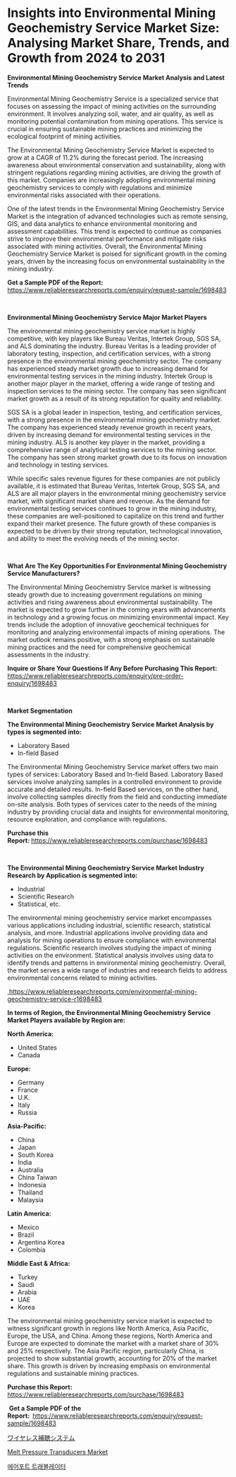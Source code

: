 <p><h1>Insights into Environmental Mining Geochemistry Service Market Size: Analysing Market Share, Trends, and Growth from 2024 to 2031</h1></p><p><strong>Environmental Mining Geochemistry Service Market Analysis and Latest Trends</strong></p>
<p><p>Environmental Mining Geochemistry Service is a specialized service that focuses on assessing the impact of mining activities on the surrounding environment. It involves analyzing soil, water, and air quality, as well as monitoring potential contamination from mining operations. This service is crucial in ensuring sustainable mining practices and minimizing the ecological footprint of mining activities.</p><p>The Environmental Mining Geochemistry Service Market is expected to grow at a CAGR of 11.2% during the forecast period. The increasing awareness about environmental conservation and sustainability, along with stringent regulations regarding mining activities, are driving the growth of this market. Companies are increasingly adopting environmental mining geochemistry services to comply with regulations and minimize environmental risks associated with their operations.</p><p>One of the latest trends in the Environmental Mining Geochemistry Service Market is the integration of advanced technologies such as remote sensing, GIS, and data analytics to enhance environmental monitoring and assessment capabilities. This trend is expected to continue as companies strive to improve their environmental performance and mitigate risks associated with mining activities. Overall, the Environmental Mining Geochemistry Service Market is poised for significant growth in the coming years, driven by the increasing focus on environmental sustainability in the mining industry.</p></p>
<p><strong>Get a Sample PDF of the Report:&nbsp;</strong> <a href="https://www.reliableresearchreports.com/enquiry/request-sample/1698483">https://www.reliableresearchreports.com/enquiry/request-sample/1698483</a></p>
<p>&nbsp;</p>
<p><strong>Environmental Mining Geochemistry Service Major Market Players</strong></p>
<p><p>The environmental mining geochemistry service market is highly competitive, with key players like Bureau Veritas, Intertek Group, SGS SA, and ALS dominating the industry. Bureau Veritas is a leading provider of laboratory testing, inspection, and certification services, with a strong presence in the environmental mining geochemistry sector. The company has experienced steady market growth due to increasing demand for environmental testing services in the mining industry. Intertek Group is another major player in the market, offering a wide range of testing and inspection services to the mining sector. The company has seen significant market growth as a result of its strong reputation for quality and reliability.</p><p>SGS SA is a global leader in inspection, testing, and certification services, with a strong presence in the environmental mining geochemistry market. The company has experienced steady revenue growth in recent years, driven by increasing demand for environmental testing services in the mining industry. ALS is another key player in the market, providing a comprehensive range of analytical testing services to the mining sector. The company has seen strong market growth due to its focus on innovation and technology in testing services.</p><p>While specific sales revenue figures for these companies are not publicly available, it is estimated that Bureau Veritas, Intertek Group, SGS SA, and ALS are all major players in the environmental mining geochemistry service market, with significant market share and revenue. As the demand for environmental testing services continues to grow in the mining industry, these companies are well-positioned to capitalize on this trend and further expand their market presence. The future growth of these companies is expected to be driven by their strong reputation, technological innovation, and ability to meet the evolving needs of the mining sector.</p></p>
<p>&nbsp;</p>
<p><strong>What Are The Key Opportunities For Environmental Mining Geochemistry Service Manufacturers?</strong></p>
<p><p>The Environmental Mining Geochemistry Service market is witnessing steady growth due to increasing government regulations on mining activities and rising awareness about environmental sustainability. The market is expected to grow further in the coming years with advancements in technology and a growing focus on minimizing environmental impact. Key trends include the adoption of innovative geochemical techniques for monitoring and analyzing environmental impacts of mining operations. The market outlook remains positive, with a strong emphasis on sustainable mining practices and the need for comprehensive geochemical assessments in the industry.</p></p>
<p><strong>Inquire or Share Your Questions If Any Before Purchasing This Report:</strong> <a href="https://www.reliableresearchreports.com/enquiry/pre-order-enquiry/1698483">https://www.reliableresearchreports.com/enquiry/pre-order-enquiry/1698483</a></p>
<p>&nbsp;</p>
<p><strong>Market Segmentation</strong></p>
<p><strong>The Environmental Mining Geochemistry Service Market Analysis by types is segmented into:</strong></p>
<p><ul><li>Laboratory Based</li><li>In-field Based</li></ul></p>
<p><p>The Environmental Mining Geochemistry Service market offers two main types of services: Laboratory Based and In-field Based. Laboratory Based services involve analyzing samples in a controlled environment to provide accurate and detailed results. In-field Based services, on the other hand, involve collecting samples directly from the field and conducting immediate on-site analysis. Both types of services cater to the needs of the mining industry by providing crucial data and insights for environmental monitoring, resource exploration, and compliance with regulations.</p></p>
<p><strong>Purchase this Report:&nbsp;</strong><a href="https://www.reliableresearchreports.com/purchase/1698483">https://www.reliableresearchreports.com/purchase/1698483</a></p>
<p>&nbsp;</p>
<p><strong>The Environmental Mining Geochemistry Service Market Industry Research by Application is segmented into:</strong></p>
<p><ul><li>Industrial</li><li>Scientific Research</li><li>Statistical, etc.</li></ul></p>
<p><p>The environmental mining geochemistry service market encompasses various applications including industrial, scientific research, statistical analysis, and more. Industrial applications involve providing data and analysis for mining operations to ensure compliance with environmental regulations. Scientific research involves studying the impact of mining activities on the environment. Statistical analysis involves using data to identify trends and patterns in environmental mining geochemistry. Overall, the market serves a wide range of industries and research fields to address environmental concerns related to mining activities.</p></p>
<p><a href="https://www.reliableresearchreports.com/environmental-mining-geochemistry-service-r1698483">&nbsp;https://www.reliableresearchreports.com/environmental-mining-geochemistry-service-r1698483</a></p>
<p><strong>In terms of Region, the Environmental Mining Geochemistry Service Market Players available by Region are:</strong></p>
<p>
    <p> <strong> North America: </strong>
        <ul>
            <li>United States</li>
            <li>Canada</li>
        </ul>
        </p> 
    <p> <strong> Europe: </strong>
        <ul>
            <li>Germany</li>
            <li>France</li>
            <li>U.K.</li>
            <li>Italy</li>
            <li>Russia</li>
        </ul>
        </p> 
    <p> <strong> Asia-Pacific: </strong>
        <ul>
            <li>China</li>
            <li>Japan</li>
            <li>South Korea</li>
            <li>India</li>
            <li>Australia</li>
            <li>China Taiwan</li>
            <li>Indonesia</li>
            <li>Thailand</li>
            <li>Malaysia</li>
        </ul>
        </p> 
    <p> <strong> Latin America: </strong>
        <ul>
            <li>Mexico</li>
            <li>Brazil</li>
            <li>Argentina Korea</li>
            <li>Colombia</li>
        </ul>
        </p> 
    <p> <strong> Middle East & Africa: </strong>
        <ul>
            <li>Turkey</li>
            <li>Saudi</li>
            <li>Arabia</li>
            <li>UAE</li>
            <li>Korea</li>
        </ul>
    </p>
    </p>
<p><p>The environmental mining geochemistry service market is expected to witness significant growth in regions like North America, Asia Pacific, Europe, the USA, and China. Among these regions, North America and Europe are expected to dominate the market with a market share of 30% and 25% respectively. The Asia Pacific region, particularly China, is projected to show substantial growth, accounting for 20% of the market share. This growth is driven by increasing emphasis on environmental regulations and sustainable mining practices.</p></p>
<p><strong>Purchase this Report: </strong><a href="https://www.reliableresearchreports.com/purchase/1698483">https://www.reliableresearchreports.com/purchase/1698483</a></p>
<p>&nbsp;<strong>Get a Sample PDF of the Report:&nbsp;&nbsp;</strong><a href="https://www.reliableresearchreports.com/enquiry/request-sample/1698483">https://www.reliableresearchreports.com/enquiry/request-sample/1698483</a></p>
<p><strong></strong></p>
<p><p><a href="https://github.com/JanickJohns/Market-Research-Report-List-1/blob/main/1019481123677.md">ワイヤレス補聴システム</a></p><p><a href="https://github.com/MyrtisWest1/Market-Research-Report-List-1/blob/main/melt-pressure-transducers-market.md">Melt Pressure Transducers Market</a></p><p><a href="https://github.com/alpinestartsekian/Market-Research-Report-List-1/blob/main/9215528108945.md">에어포트 트래볼레이터</a></p></p>